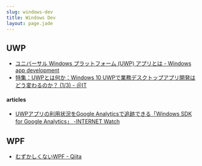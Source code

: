 ```yaml
---
slug: windows-dev
title: Windows Dev
layout: page.jade
---
```


## UWP
- [ユニバーサル Windows プラットフォーム (UWP) アプリとは - Windows app development](https://msdn.microsoft.com/ja-jp/library/windows/apps/dn726767.aspx)
- [特集：UWPとは何か：Windows 10 UWPで業務デスクトップアプリ開発はどう変わるのか？ (1/3) - ＠IT](http://www.atmarkit.co.jp/ait/articles/1506/23/news012.html)

#### articles
- [UWPアプリの利用状況をGoogle Analyticsで追跡できる「Windows SDK for Google Analytics」 \-INTERNET Watch](http://internet.watch.impress.co.jp/docs/news/1043939.html)


## WPF
- [むずかしくないWPF - Qiita](http://qiita.com/karno/items/f30f661b40d9adec6a6d)
